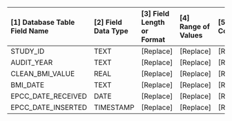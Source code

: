|[1] Database Table Field Name |[2] Field Data Type |[3] Field Length or Format |[4] Range of Values |[5] Constraints |[6] Representation of Missing Data |[7] Field Description |[8] Sensitive Field |[9] Identifiable Field |[10] Field_Group |[11] Notes |
|:-----------------------------|:-------------------|:--------------------------|:-------------------|:---------------|:----------------------------------|:---------------------|:-------------------|:----------------------|:----------------|:----------|
|STUDY_ID                      |TEXT                |[Replace]                  |[Replace]           |[Replace]       |[Replace]                          |[Replace]             |[Replace]           |[Replace]              |[Replace]        |[Replace]  |
|AUDIT_YEAR                    |TEXT                |[Replace]                  |[Replace]           |[Replace]       |[Replace]                          |[Replace]             |[Replace]           |[Replace]              |[Replace]        |[Replace]  |
|CLEAN_BMI_VALUE               |REAL                |[Replace]                  |[Replace]           |[Replace]       |[Replace]                          |[Replace]             |[Replace]           |[Replace]              |[Replace]        |[Replace]  |
|BMI_DATE                      |TEXT                |[Replace]                  |[Replace]           |[Replace]       |[Replace]                          |[Replace]             |[Replace]           |[Replace]              |[Replace]        |[Replace]  |
|EPCC_DATE_RECEIVED            |DATE                |[Replace]                  |[Replace]           |[Replace]       |[Replace]                          |[Replace]             |[Replace]           |[Replace]              |[Replace]        |[Replace]  |
|EPCC_DATE_INSERTED            |TIMESTAMP           |[Replace]                  |[Replace]           |[Replace]       |[Replace]                          |[Replace]             |[Replace]           |[Replace]              |[Replace]        |[Replace]  |
